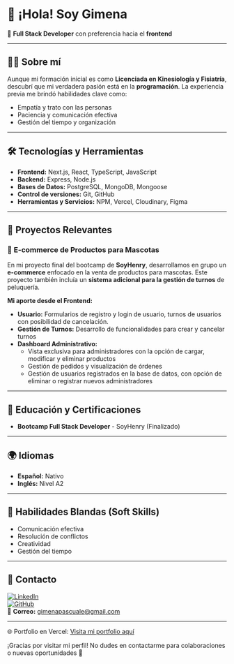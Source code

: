 # 👋 ¡Hola! Soy Gimena  
🚀 **Full Stack Developer** con preferencia hacia el **frontend**

---

##  👩‍💻 **Sobre mí**  
Aunque mi formación inicial es como **Licenciada en Kinesiología y Fisiatría**, descubrí que mi verdadera pasión está en la **programación**. La experiencia previa me brindó habilidades clave como:  
- Empatía y trato con las personas  
- Paciencia y comunicación efectiva  
- Gestión del tiempo y organización  

---

## 🛠️ **Tecnologías y Herramientas**  
- **Frontend:** Next.js, React, TypeScript, JavaScript  
- **Backend:** Express, Node.js  
- **Bases de Datos:** PostgreSQL, MongoDB, Mongoose  
- **Control de versiones:** Git, GitHub  
- **Herramientas y Servicios:** NPM, Vercel, Cloudinary, Figma  

---

## 💼 **Proyectos Relevantes**  
### 🐾 **E-commerce de Productos para Mascotas**  
En mi proyecto final del bootcamp de **SoyHenry**, desarrollamos en grupo un **e-commerce** enfocado en la venta de productos para mascotas. Este proyecto también incluía un **sistema adicional para la gestión de turnos** de peluquería.

**Mi aporte desde el Frontend:**  
- **Usuario:** Formularios de registro y login de usuario, turnos de usuarios con posibilidad de cancelación.
- **Gestión de Turnos:** Desarrollo de funcionalidades para crear y cancelar turnos  
- **Dashboard Administrativo:**  
  - Vista exclusiva para administradores con la opción de cargar, modificar y eliminar productos  
  - Gestión de pedidos y visualización de órdenes  
  - Gestión de usuarios registrados en la base de datos, con opción de eliminar o registrar nuevos administradores  

---

## 🌱 **Educación y Certificaciones**  
- **Bootcamp Full Stack Developer** - SoyHenry (Finalizado)  

---

## 🌍 **Idiomas**  
- **Español:** Nativo  
- **Inglés:** Nivel A2  

---

## 🤝 **Habilidades Blandas (Soft Skills)**  
- Comunicación efectiva  
- Resolución de conflictos  
- Creatividad  
- Gestión del tiempo  

---

## 📧 **Contacto**  
[![LinkedIn](https://img.shields.io/badge/LinkedIn-0A66C2?style=for-the-badge&logo=linkedin&logoColor=white)](https://www.linkedin.com/in/gimena-pascuale)  
[![GitHub](https://img.shields.io/badge/GitHub-333?style=for-the-badge&logo=github&logoColor=white)](https://github.com/GimenaP92)  
📧 **Correo:** [gimenapascuale@gmail.com](mailto:gimenapascuale@gmail.com)  

---
🌐 Portfolio en Vercel: [Visita mi portfolio aquí](https://portfolio-q30rti06k-gimenas-projects-7932c636.vercel.app/)  


¡Gracias por visitar mi perfil! No dudes en contactarme para colaboraciones o nuevas oportunidades 🚀  

